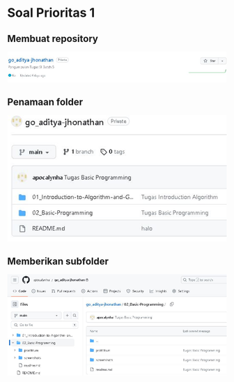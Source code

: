 # Soal Prioritas 1
## Membuat repository

![buat_repo](/03_Version-Control-and-Branch-Management/screenshots/buat_repo.JPG)

## Penamaan folder

![nama_folder](/03_Version-Control-and-Branch-Management/screenshots/nama_folder.JPG)

## Memberikan subfolder

![isi_folder](/03_Version-Control-and-Branch-Management/screenshots/isi_folder.JPG)


